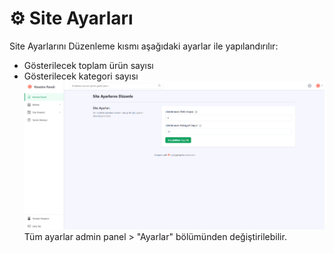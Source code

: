 # ⚙️ Site Ayarları

Site Ayarlarını Düzenleme kısmı aşağıdaki ayarlar ile yapılandırılır:

- Gösterilecek toplam ürün sayısı
- Gösterilecek kategori sayısı
  ![Site Ayarları](screenshots/site-settings.png)
Tüm ayarlar admin panel > "Ayarlar" bölümünden değiştirilebilir.
